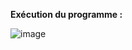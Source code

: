 **Exécution du programme :**

![image](https://github.com/jazz-codes/Mini_Projet_Programmation_Systeme/assets/152726047/110ae37c-99ac-4c74-b498-e85be43920d1)

